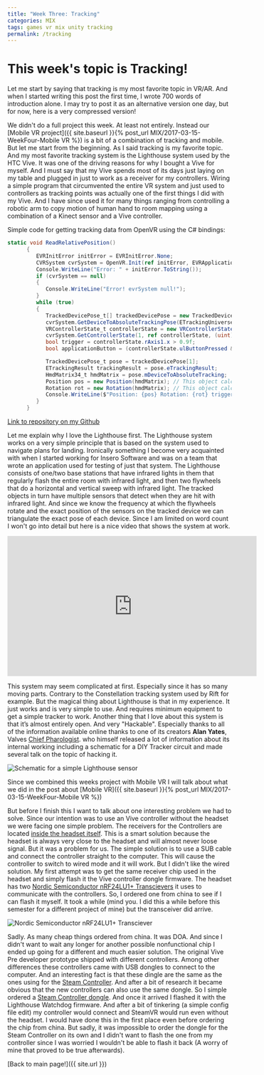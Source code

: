 ```yaml
---
title: "Week Three: Tracking"
categories: MIX
tags: games vr mix unity tracking
permalink: /tracking
---
```


# This week's topic is Tracking!

Let me start by saying that tracking is my most favorite topic in VR/AR. And when I started writing this post the first time, I wrote 700 words of introduction alone. I may try to post it as an alternative version one day, but for now, here is a very compressed version!

We didn't do a full project this week. At least not entirely. Instead our [Mobile VR project]({{ site.baseurl }}{% post_url MIX/2017-03-15-WeekFour-Mobile VR %}) is a bit of a combination of tracking and mobile. But let me start from the beginning.
As I said tracking is my favorite topic. And my most favorite tracking system is the Lighthouse system used by the HTC Vive.
It was one of the driving reasons for why I bought a Vive for myself. And I must say that my Vive spends most of its days just laying on my table and plugged in just to work as a receiver for my controllers.
Wiring a simple program that circumvented the entire VR system and just used to controllers as tracking points was actually one of the first things I did with my Vive. And I have since used it for many things ranging from controlling a robotic arm to copy motion of human hand to room mapping using a combination of a Kinect sensor and a Vive controller.

Simple code for getting tracking data from OpenVR using the C# bindings:
```csharp
static void ReadRelativePosition()
      {
         EVRInitError initError = EVRInitError.None;
         CVRSystem cvrSystem = OpenVR.Init(ref initError, EVRApplicationType.VRApplication_Utility);
         Console.WriteLine("Error: " + initError.ToString());
         if (cvrSystem == null)
         {
            Console.WriteLine("Error! evrSystem null!");
         }
         while (true)
         {
            TrackedDevicePose_t[] trackedDevicePose = new TrackedDevicePose_t[OpenVR.k_unMaxTrackedDeviceCount];
            cvrSystem.GetDeviceToAbsoluteTrackingPose(ETrackingUniverseOrigin.TrackingUniverseRawAndUncalibrated, 0f, trackedDevicePose);
            VRControllerState_t controllerState = new VRControllerState_t();
            cvrSystem.GetControllerState(1, ref controllerState, (uint) System.Runtime.InteropServices.Marshal.SizeOf(typeof(VRControllerState_t)));
            bool trigger = controllerState.rAxis1.x > 0.9f;
            bool applicationButton = (controllerState.ulButtonPressed & (1ul << (int)EVRButtonId.k_EButton_ApplicationMenu)) != 0;

            TrackedDevicePose_t pose = trackedDevicePose[1];
            ETrackingResult trackingResult = pose.eTrackingResult;
            HmdMatrix34_t hmdMatrix = pose.mDeviceToAbsoluteTracking;
            Position pos = new Position(hmdMatrix); // This object calculates position from the hmdMatrix
            Rotation rot = new Rotation(hmdMatrix); // This object calculates rotation from the hmdMatrix
            Console.WriteLine($"Position: {pos} Rotation: {rot} trigger {trigger} app {applicationButton}");
         }
      }
```
[Link to repository on my Github](https://github.com/dmweis/SteamVrTest)

Let me explain why I love the Lighthouse first. The Lighthouse system works on a very simple principle that is based on the system used to navigate plans for landing. Ironically something I become very acquainted with when I started working for Insero Software and was on a team that wrote an application used for testing of just that system.
The Lighthouse consists of one/two base stations that have infrared lights in them that regularly flash the entire room with infrared light, and then two flywheels that do a horizontal and vertical sweep with infrared light. The tracked objects in turn have multiple sensors that detect when they are hit with infrared light. And since we know the frequency at which the flywheels rotate and the exact position of the sensors on the tracked device we can triangulate the exact pose of each device.
Since I am limited on word count I won't go into detail but here is a nice video that shows the system at work.

<iframe width="560" height="315" src="https://www.youtube.com/embed/J54dotTt7k0" frameborder="0" allowfullscreen></iframe>

This system may seem complicated at first. Especially since it has so many moving parts. Contrary to the Constellation tracking system used by Rift for example. But the magical thing about Lighthouse is that in my experience. It just works and is very simple to use. And requires minimum equipment to get a simple tracker to work. Another thing that I love about this system is that it’s almost entirely open. And very "Hackable". Especially thanks to all of the information available online thanks to one of its creators **Alan Yates**, Valves [Chief Pharologist](https://en.wikipedia.org/wiki/Pharology). who himself released a lot of information about its internal working including a schematic for a DIY Tracker circuit and made several talk on the topic of hacking it.

![Schematic for a simple Lighthouse sensor]({{site.url}}/images/MixWeekThreeTracking/lighthouse_sensor_schematic.jpg)

Since we combined this weeks project with Mobile VR I will talk about what we did in the post about [Mobile VR]({{ site.baseurl }}{% post_url MIX/2017-03-15-WeekFour-Mobile VR %})

But before I finish this I want to talk about one interesting problem we had to solve.
Since our intention was to use an Vive controller without the headset we were facing one simple problem. The receivers for the Controllers are located [inside the headset itself](https://www.ifixit.com/Teardown/HTC+Vive+Teardown/62213#s130831). This is a smart solution because the headset is always very close to the headset and will almost never loose signal. But it was a problem for us. The simple solution is to use a SUB cable and connect the controller straight to the computer. This will cause the controller to switch to wired mode and it will work. But I didn't like the wired solution.
My first attempt was to get the same receiver chip used in the headset and simply flash it the Vive controller dongle firmware. The headset has two [Nordic Semiconductor nRF24LU1+ Transcievers](https://www.sparkfun.com/datasheets/Wireless/Nordic/nRF24LU1P_1_0.pdf "Datasheet for Nordic Semiconductor nRF24LU1+ Transceiver") it uses to communicate with the controllers. So, I ordered one from china to see if I can flash it myself. It took a while (mind you. I did this a while before this semester for a different project of mine) but the transceiver did arrive.

![Nordic Semiconductor nRF24LU1+ Transciever]({{site.url}}/images/MixWeekThreeTracking/transceiver_vive.jpg)

Sadly. As many cheap things ordered from china. It was DOA. And since I didn't want to wait any longer for another possible nonfunctional chip I ended up going for a different and much easier solution. The original Vive Pre developer prototype shipped with different controllers. Among other differences these controllers came with USB dongles to connect to the computer. And an interesting fact is that these dingle are the same as the ones using for the [Steam Controller](http://store.steampowered.com/app/353370/Steam_Controller/). And after a bit of research it became obvious that the new controllers can also use the same dongle. So I simple ordered a [Steam Controller dongle](http://store.steampowered.com/app/530260/Steam_Controller_Wireless_Receiver/). And once it arrived I flashed it with the Lighthouse Watchdog firmware. And after a bit of tinkering (a simple config file edit) my controller would connect and SteamVR would run even without the headset. I would have done this in the first place even before ordering the chip from china. But sadly, it was impossible to order the dongle for the Steam Controller on its own and I didn't want to flash the one from my controller since I was worried I wouldn't be able to flash it back (A worry of mine that proved to be true afterwards).

[Back to main page!]({{ site.url }})
